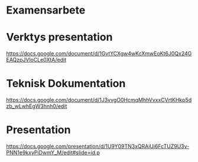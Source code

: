 # Examensarbete

# Verktys presentation
https://docs.google.com/document/d/1GvtYCXgw4wKcXmwEoKt6J0Qx24GEAQzpJVloCLe0XtA/edit

# Teknisk Dokumentation
https://docs.google.com/document/d/1J3vvgO0HcmqMhhVvxxCVrtKHkp5dzb_wLwhEgW3hnh0/edit

# Presentation
https://docs.google.com/presentation/d/1U9Y09TN3xQRAiUi6FcTUZ9U3v-PNN1e9kxyPiDwmY_M/edit#slide=id.p
